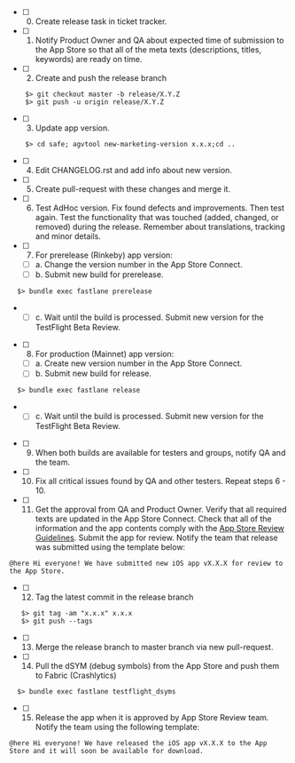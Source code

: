 - [ ] 0. Create release task in ticket tracker.
- [ ] 1. Notify Product Owner and QA about expected time of submission to the App Store
so that all of the meta texts (descriptions, titles, keywords) are ready on time.
- [ ] 2. Create and push the release branch

```
    $> git checkout master -b release/X.Y.Z
    $> git push -u origin release/X.Y.Z
```

- [ ] 3. Update app version.

```
    $> cd safe; agvtool new-marketing-version x.x.x;cd ..
```

- [ ] 4. Edit CHANGELOG.rst and add info about new version.
- [ ] 5. Create pull-request with these changes and merge it.
- [ ] 6. Test AdHoc version. Fix found defects and improvements. Then test again. Test the functionality that was touched (added, changed, or removed) during the release. Remember about translations, tracking and minor details.
- [ ] 7. For prerelease (Rinkeby) app version:

  - [ ] a. Change the version number in the App Store Connect.
  - [ ] b. Submit new build for prerelease. 

```
  $> bundle exec fastlane prerelease
```
- 
  - [ ] c. Wait until the build is processed. Submit new version for the TestFlight Beta Review.

- [ ] 8. For production (Mainnet) app version:

  - [ ] a. Create new version number in the App Store Connect.
  - [ ] b. Submit new build for release.

```
  $> bundle exec fastlane release
```
- 
  - [ ] c. Wait until the build is processed. Submit new version for the TestFlight Beta Review.

- [ ] 9. When both builds are available for testers and groups, notify QA and the team.
- [ ] 10. Fix all critical issues found by QA and other testers. Repeat steps 6 - 10.
- [ ] 11. Get the approval from QA and Product Owner. 
  Verify that all required texts are updated in the App Store Connect. 
  Check that all of the information and the app contents
  comply with the [App Store Review Guidelines](https://developer.apple.com/app-store/review/guidelines/).
  Submit the app for review. Notify the team that release was submitted using the template below:

```
@here Hi everyone! We have submitted new iOS app vX.X.X for review to the App Store.
```

- [ ] 12. Tag the latest commit in the release branch

```
   $> git tag -am "x.x.x" x.x.x
   $> git push --tags
```

- [ ] 13. Merge the release branch to master branch via new pull-request.
- [ ] 14. Pull the dSYM (debug symbols) from the App Store and push them to Fabric (Crashlytics)

```
  $> bundle exec fastlane testflight_dsyms
```

- [ ] 15. Release the app when it is approved by App Store Review team. Notify the team using the following template:

```
@here Hi everyone! We have released the iOS app vX.X.X to the App Store and it will soon be available for download.
```
